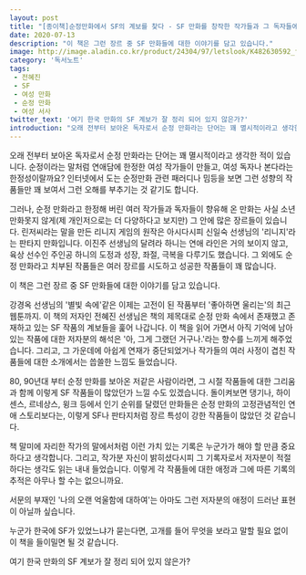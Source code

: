 ```yaml
---
layout: post
title: "[종이책]순정만화에서 SF의 계보를 찾다 - SF 만화를 창작한 작가들과 그 독자들에 대한 기록"
date: 2020-07-13
description: "이 책은 그런 장르 중 SF 만화들에 대한 이야기를 담고 있습니다."
image: http://image.aladin.co.kr/product/24304/97/letslook/K482630592_f.jpg
category: '독서노트'
tags: 
 - 전혜진
 - SF
 - 여성 만화
 - 순정 만화
 - 여성 서사
twitter_text: '여기 한국 만화의 SF 계보가 잘 정리 되어 있지 않은가?'
introduction: "오래 전부터 보아온 독자로서 순정 만화라는 단어는 꽤 멸시적이라고 생각한 적이 있습니다."
---
```


오래 전부터 보아온 독자로서 순정 만화라는 단어는 꽤 멸시적이라고 생각한 적이 있습니다. 순정이라는 말처럼 연애담에 한정한 여성 작가들이 만들고, 여성 독자나 본다라는 한정성이랄까요? 인터넷에서 도는 순정만화 관련 패러디나 밈등을 보면 그런 성향의 작품들만 꽤 보여서 그런 오해를 부추기는 것 같기도 합니다.

그러나, 순정 만화라고 한정해 버린 여러 작가들과 독자들이 향유해 온 만화는 사실 소년 만화못지 않게(제 개인저으로는 더 다양하다고 보지만) 그 안에 많은 장르들이 있습니다. 린저씨라는 말을 만든 리니지 게임의 원작은 아시다시피 신일숙 선생님의 '리니지'라는 판타지 만화입니다. 이진주 선생님의 달려라 하니는 연애 라인은 거의 보이지 않고, 육상 선수인 주인공 하니의 도정과 성장, 좌절, 극복을 다루기도 했습니다. 그 외에도 순정 만화라고 치부된 작품들은 여러 장르를 시도하고 성공한 작품들이 꽤 많습니다.

이 책은 그런 장르 중 SF 만화들에 대한 이야기를 담고 있습니다.

강경옥 선생님의 '별빛 속에'같은 이제는 고전이 된 작품부터 '좋아하면 울리는'의 최근 웹툰까지. 이 책의 저자인 전혜진 선생님은 책의 제목대로 순정 만화 속에서 존재했고 존재하고 있는 SF 작품의 계보들을 훑어 나갑니다. 이 책을 읽어 가면서 아직 기억에 남아 있는 작품에 대한 저자분의 해석은 '아, 그게 그랬던 거구나.'라는 향수를 느끼게 해주었습니다. 그리고, 그 가운데에 아쉽게 연재가 중단되었거나 작가들의 여러 사정이 겹친 작품들에 대한 소개에서는 씁쓸한 느낌도 들었습니다.

80, 90년대 부터 순정 만화를 보아온 저같은 사람이라면, 그 시절 작품들에 대한 그리움과 함께 이렇게 SF 작품들이 많았던가 느낄 수도 있겠습니다. 돌이켜보면 댕기나, 하이센스, 르네상스, 윙크 등에서 인기 순위를 달렸던 만화들은 순정 만화의 고정관념적인 연애 스토리보다는, 이렇게 SF나 판타지처럼 장르 특성이 강한 작품들이 많았던 것 같습니다.

책 말미에 자리한 작가의 말에서처럼 이런 가치 있는 기록은 누군가가 해야 할 만큼 중요하다고 생각합니다. 그리고, 작가분 자신이 밝히셨다시피 그 기록자로서 저자분이 적절하다는 생각도 읽는 내내 들었습니다. 이렇게 각 작품들에 대한 애정과 그에 따른 기록의 추적은 아무나 할 수는 없으니까요.

서문의 부재인 '나의 오랜 억울함에 대하여'는 아마도 그런 저자분의 애정이 드러난 표현이 아닐까 싶습니다.

누군가 한국에 SF가 있었느냐가 묻는다면, 고개를 들어 무엇을 보라고 말할 필요 없이 이 책을 들이밀면 될 것 같습니다. 

여기 한국 만화의 SF 계보가 잘 정리 되어 있지 않은가?